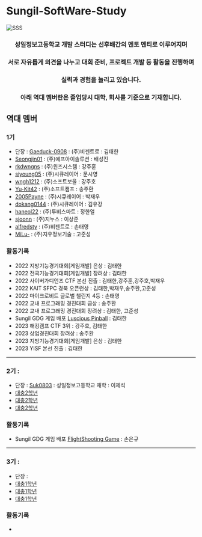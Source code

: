 # Sungil-SoftWare-Study
![SSS](https://user-images.githubusercontent.com/82009667/186346518-da8b77d5-ff79-4f84-8240-f2c17936d9f0.png)

<div align="center">
  <h3> 성일정보고등학교 개발 스터디는 선후배간의 멘토 멘티로 이루어지며</h3>
  <h3> 서로 자유롭게 의견을 나누고 대회 준비, 프로젝트 개발 등 활동을 진행하며</h3>
  <h3> 실력과 경험을 늘리고 있습니다.</h3>
  <h3> 아래 역대 멤버란은 졸업당시 대학, 회사를 기준으로 기재합니다. </h3>
</div>

## 역대 멤버
### 1기 
- 단장 : [Gaeduck-0908](https://github.com/Gaeduck-0908) : (주)비젠트로 : 김태한
- [Seongjin01](https://github.com/Seongjin01) : (주)에프아이솔루션 : 배성진
- [rkdwngns](https://github.com/rkdwngns) : (주)윈즈시스템 : 강주훈
- [siyoung05](https://github.com/siyoung05) : (주)시큐레이어 : 문시영
- [wngh1212](https://github.com/wngh1212) : (주)소프트보울 : 강주호
- [Yu-Kit42](https://github.com/Yu-Kit42) : (주)소프트캠프 : 송주환
- [2005Payne](https://github.com/2005Payne) : (주)시큐레이어 : 박재우
- [dokang0144](https://github.com/dokang0144) : (주)시큐레이어 : 김유강
- [haneol22](https://github.com/haneol22) : (주)투비스마트 : 정한얼
- [sjoonn](https://github.com/sjoonn) : (주)지누스 : 이상준
- [alfredsty](https://github.com/alfredsty) : (주)비젠트로 : 손태영
- [MiLu-](https://github.com/kojoonseong) : (주)지우정보기술 : 고준성

### 활동기록
- 2022 지방기능경기대회[게임개발] 은상 : 김태한
- 2022 전국기능경기대회[게임개발] 장려상 : 김태한
- 2022 사이버가디언즈 CTF 본선 진출 : 김태한,강주훈,강주호,박재우
- 2022 KAIT SFPC 경북 오픈런상 : 김태한,박재우,송주환,고준성
- 2022 마이크로비트 글로벌 챌린지 4등 : 손태영
- 2022 교내 프로그래밍 경진대회 금상 : 송주환
- 2022 교내 프로그래밍 경진대회 장려상 : 김태한, 고준성
- Sungil GDG 게임 배포 [Luscious Pinball](https://sungili-gdg.co.kr/games) : 김태한
- 2023 해킹캠프 CTF 3위 : 강주호, 김태한
- 2023 상업경진대회 장려상 : 송주환
- 2023 지방기능경기대회[게임개발] 은상 : 김태한
- 2023 YISF 본선 진출 : 김태한
---

### 2기 : 
- 단장 : [Suk0803](https://github.com/Suk0803) : 성일정보고등학교 재학 : 이제석
- [대충2학년](https://gitub.com/깃허브아이디)
- [대충2학년](https://gitub.com/깃허브아이디)
- [대충2학년](https://gitub.com/깃허브아이디)

### 활동기록
- Sungil GDG 게임 배포 [FlightShooting Game](https://sungili-gdg.co.kr/games) : 손은규

---

### 3기 : 
- 단장 : 
- [대충1학년](https://gitub.com/깃허브아이디)
- [대충1학년](https://gitub.com/깃허브아이디)
- [대충1학년](https://gitub.com/깃허브아이디)

### 활동기록
- 

